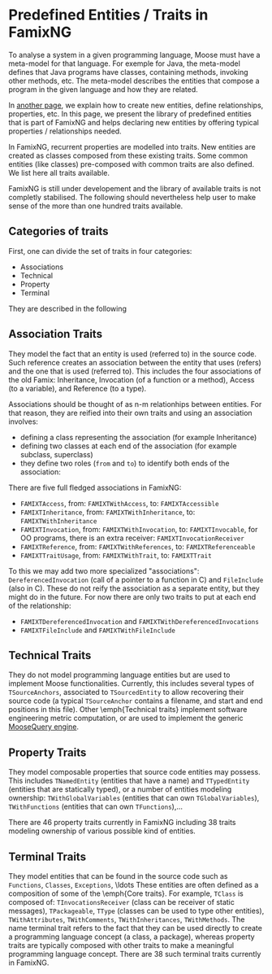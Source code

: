 # Predefined Entities / Traits in FamixNG <!-- omit in toc -->

To analyse a system in a given programming language, Moose must have a meta-model for that language.
For exemple for Java, the meta-model defines that Java programs have classes, containing methods, invoking other methods, etc.
The meta-model describes the entities that compose a program in the given language and how they are related.

In [another page](CreateNewMetamodel.md), we explain how to create new entities, define relationships, properties, etc.
In this page, we present the library of predefined entities that is part of FamixNG and helps declaring new entities by offering typical properties / relationships needed.

In FamixNG, recurrent properties are modelled into traits.
New entities are created as classes composed from these existing traits.
Some common entities (like classes) pre-composed with common traits are also defined.
We list here all traits available.

FamixNG is still under developement and the library of available traits is not completly stabilised.
The following should nevertheless help user to make sense of the more than one hundred traits available.

## Categories of traits

First, one can divide the set of traits in four categories:
- Associations
- Technical
- Property
- Terminal

They are described in the following

## Association Traits

They model the fact that an entity is used (referred to) in the source code.
Such reference creates an association between the entity that uses (refers) and the one that is used (referred to).
This includes the four associations of the old Famix: Inheritance, Invocation (of a function or a method), Access (to a variable), and Reference (to a type).

Associations should be thought of as n-m relationhips between entities.
For that reason, they are reified into their own traits and using an association involves:
- defining a class representing the association (for example Inheritance)
- defining two classes at each end of the association (for example subclass, superclass)
- they define two roles (`from` and `to`) to identify both ends of the association:

There are five full fledged associations in FamixNG:
- `FAMIXTAccess`, from: `FAMIXTWithAccess`, to: `FAMIXTAccessible`
- `FAMIXTInheritance`, from: `FAMIXTWithInheritance`, to: `FAMIXTWithInheritance`
- `FAMIXTInvocation`, from: `FAMIXTWithInvocation`, to: `FAMIXTInvocable`, for OO programs, there is an extra receiver: `FAMIXTInvocationReceiver`
- `FAMIXTReference`, from: `FAMIXTWithReferences`, to: `FAMIXTReferenceable`
- `FAMIXTTraitUsage`, from: `FAMIXTWithTrait`, to: `FAMIXTTrait`


To this we may add two more specialized "associations": `DereferencedInvocation` (call of a pointer to a function in C) and `FileInclude` (also in C).
These do not reify the association as a separate entity, but they might do in the future.
For now there are only two traits to put at each end of the relationship:
- `FAMIXTDereferencedInvocation` and `FAMIXTWithDereferencedInvocations`
- `FAMIXTFileInclude` and `FAMIXTWithFileInclude`


## Technical Traits

They do not model programming language entities but are used to implement Moose functionalities.
Currently, this includes several types of `TSourceAnchors`, associated to `TSourcedEntity` to allow recovering their source code (a typical `TSourceAnchor` contains a filename, and start and end positions in this file).
Other \emph{Technical traits} implement software engineering metric computation, or are used to implement the generic [MooseQuery engine](https://moosequery.ferlicot.fr/).

## Property Traits

They model composable properties that source code entities may possess.
This includes `TNamedEntity` (entities that have a name) and `TTypedEntity` (entities that are statically typed), or a number of entities modeling ownership: `TWithGlobalVariables` (entities that can own `TGlobalVariables`), `TWithFunctions` (entities that can own `TFunctions`),... 

There are 46 property traits currently in FamixNG including 38 traits modeling ownership of various possible kind of entities.

## Terminal Traits

 They model entities that can be found in the source code such as `Functions`, `Classes`, `Exceptions`, \ldots
These entities are often defined as a composition of some of the \emph{Core traits}.
For example, `TClass` is composed of: `TInvocationsReceiver` (class can be receiver of static messages), `TPackageable`, `TType` (classes can be used to type other entities), `TWithAttributes`, `TWithComments`, `TWithInheritances`, `TWithMethods`.
The name terminal trait refers to the fact that they can be used directly to create a programming language concept (a class, a package), whereas property traits are typically composed with other traits to make a meaningful programming language concept.
There are 38 such terminal traits currently in FamixNG.
